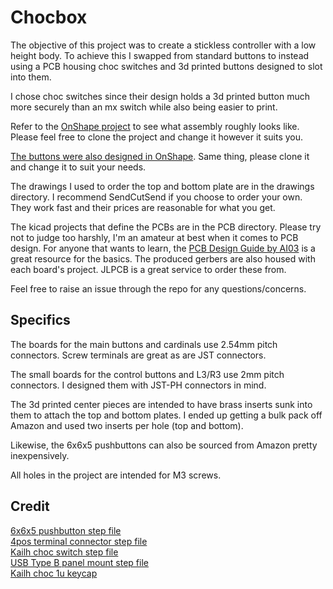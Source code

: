 # Chocbox

The objective of this project was to create a stickless controller with a low height body. To achieve this I swapped from standard buttons to instead using a PCB housing choc switches and 3d printed buttons designed to slot into them.

I chose choc switches since their design holds a 3d printed button much more securely than an mx switch while also being easier to print.

Refer to the [OnShape project](https://cad.onshape.com/documents/75e113c9407cf422c65e0889/v/b19a7fb4bdb8a6e4af42e747/e/7d5beb43c80cf76b58155f77?renderMode=0&uiState=64277b0d6e2bbc2d59b42c88) to see what assembly roughly looks like. Please feel free to clone the project and change it however it suits you.

[The buttons were also designed in OnShape](https://cad.onshape.com/documents/3c28af6b43d2c4966163a2e3/w/c3540472dc935fdd22f11141/e/71cabcc9b349a1862c93366c?renderMode=0&uiState=64277b5fd101cb2a61f906aa). Same thing, please clone it and change it to suit your needs.

The drawings I used to order the top and bottom plate are in the drawings directory. I recommend SendCutSend if you choose to order your own. They work fast and their prices are reasonable for what you get.

The kicad projects that define the PCBs are in the PCB directory. Please try not to judge too harshly, I'm an amateur at best when it comes to PCB design. For anyone that wants to learn, the [PCB Design Guide by AI03](https://wiki.ai03.com/books/pcb-design/page/pcb-guide-part-1---preparations) is a great resource for the basics. The produced gerbers are also housed with each board's project. JLPCB is a great service to order these from.

Feel free to raise an issue through the repo for any questions/concerns.

## Specifics

The boards for the main buttons and cardinals use 2.54mm pitch connectors. Screw terminals are great as are JST connectors.

The small boards for the control buttons and L3/R3 use 2mm pitch connectors. I designed them with JST-PH connectors in mind.

The 3d printed center pieces are intended to have brass inserts sunk into them to attach the top and bottom plates. I ended up getting a bulk pack off Amazon and used two inserts per hole (top and bottom).

Likewise, the 6x6x5 pushbuttons can also be sourced from Amazon pretty inexpensively.

All holes in the project are intended for M3 screws.

## Credit

[6x6x5 pushbutton step file](https://www.mcmaster.com/1821N11/)  
[4pos terminal connector step file](https://www.phoenixcontact.com/en-us/products/printed-circuit-board-terminal-mpt-05-5-254-1725685)  
[Kailh choc switch step file](https://grabcad.com/library/kailh-choc-low-profile-switch-1)  
[USB Type B panel mount step file](https://grabcad.com/library/usb-type-b-panel-mount-1)  
[Kailh choc 1u keycap](https://grabcad.com/library/kailh-lp-choc-keycap-for-corne-1)  
